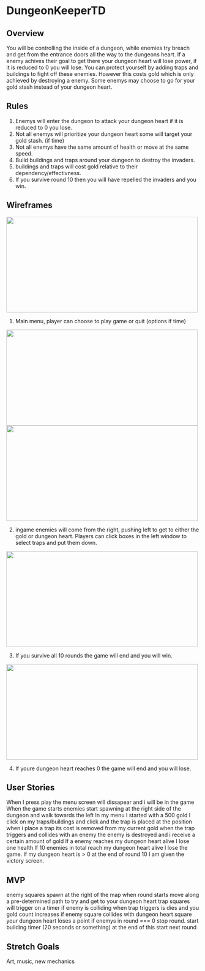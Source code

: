 # DungeonKeeperTD

## Overview
You will be controlling the inside of a dungeon, while enemies try breach and get from the entrance doors all the way to the dungeons heart. If a enemy achives their goal to get there your dungeon heart will lose power, if it is reduced to 0 you will lose. You can protect yourself by adding traps and buildings to fight off these enemies. However this costs gold which is only achieved by destroying a enemy. Some enemys may choose to go for your gold stash instead of your dungeon heart.

## Rules
1. Enemys will enter the dungeon to attack your dungeon heart if it is reduced to 0 you lose.
2. Not all enemys will prioritize your dungeon heart some will target your gold stash. (if time)
3. Not all enemys have the same amount of health or move at the same speed.
4. Build buildings and traps around your dungeon to destroy the invaders.
5. buildings and traps will cost gold relative to their dependency/effectivness.
6. If you survive round 10 then you will have repelled the invaders and you win. 

## Wireframes
<img src="https://i.imgur.com/MN4pIUF.jpg" width="500" height="250">

1. Main menu, player can choose to play game or quit (options if time)
<img src="https://i.imgur.com/Ep3Sh35.jpg" width="500" height="250">
<img src="https://i.imgur.com/wh9tydg.jpg" width="500" height="250">

2. ingame enemies will come from the right, pushing left to get to either the gold or dungeon heart. Players can click boxes in the left window to select traps and put them down.

<img src="https://i.imgur.com/MMHjgdb.jpg" width="500" height="250">

3. If you survive all 10 rounds the game will end and you will win.
<img src="https://i.imgur.com/oHTz8dE.jpg" width="500" height="250">

4. If youre dungeon heart reaches 0 the game will end and you will lose.

## User Stories

When I press play the menu screen will dissapear and i will be in the game
When the game starts enemies start spawning at the right side of the dungeon and walk towards the left
In my menu I started with a 500 gold
I click on my traps/buildings and click and the trap is placed at the position
when i place a trap its cost is removed from my current gold
when the trap triggers and collides with an enemy the enemy is destroyed and i receive a certain amount of gold
If a enemy reaches my dungeon heart alive I lose one health
If 10 enemies in total reach my dungeon heart alive I lose the game.
If my dungeon heart is > 0 at the end of round 10 I am given the victory screen.

## MVP

enemy squares spawn at the right of the map when round starts
move along a pre-determined path to try and get to your dungeon heart
trap squares will trigger on a timer if enemy is colliding when trap triggers is dies and you gold count increases
if enemy square collides with dungeon heart square your dungeon heart loses a point
if enemys in round  === 0 stop round. start building timer (20 seconds or something) at the end of this start next round

## Stretch Goals

Art, music, new mechanics
